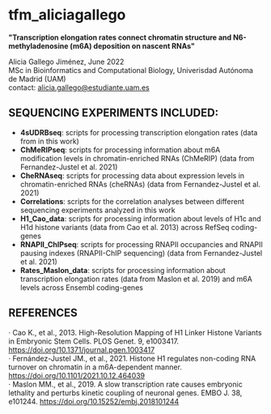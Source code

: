 # tfm_aliciagallego

**"Transcription elongation rates connect chromatin structure and N6-methyladenosine (m6A) deposition on nascent RNAs"**  

Alicia Gallego Jiménez, June 2022  
MSc in Bioinformatics and Computational Biology, Univerisdad Autónoma de Madrid (UAM)  
contact: alicia.gallego@estudiante.uam.es  

## SEQUENCING EXPERIMENTS INCLUDED:  
- **4sUDRBseq**: scripts for processing transcription elongation rates (data from in this work)  
- **ChMeRIPseq**: scripts for processing information about m6A modification levels in chromatin-enriched RNAs (ChMeRIP) (data from Fernandez-Justel et al. 2021)  
- **CheRNAseq**: scripts for processing data about expression levels in chromatin-enriched RNAs (cheRNAs) (data from Fernandez-Justel et al. 2021)  
- **Correlations**: scripts for the correlation analyses between different sequencing experiments analyzed in this work  
- **H1_Cao_data**: scripts for processing information about levels of H1c and H1d histone variants (data from Cao et al. 2013) across RefSeq coding-genes  
- **RNAPII_ChIPseq**: scripts for processing RNAPII occupancies and RNAPII pausing indexes (RNAPII-ChIP sequencing) (data from Fernandez-Justel et al. 2021)  
- **Rates_Maslon_data**: scripts for processing information about transcription elongation rates (data from Maslon et al. 2019) and m6A levels across Ensembl coding-genes  

## REFERENCES   
· Cao K., et al., 2013. High-Resolution Mapping of H1 Linker Histone Variants in Embryonic Stem Cells. PLOS Genet. 9, e1003417. https://doi.org/10.1371/journal.pgen.1003417  
· Fernández-Justel JM., et al., 2021. Histone H1 regulates non-coding RNA turnover on chromatin in a m6A-dependent manner. https://doi.org/10.1101/2021.10.12.464039  
· Maslon MM., et al., 2019. A slow transcription rate causes embryonic lethality and perturbs kinetic coupling of neuronal genes. EMBO J. 38, e101244. https://doi.org/10.15252/embj.2018101244
